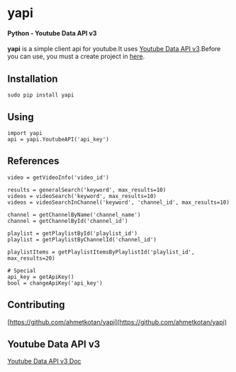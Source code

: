 yapi
===================
#### Python - Youtube Data API v3

**yapi** is a simple client api for youtube.It uses [Youtube Data API v3](https://developers.google.com/youtube/v3/).Before you can use, you must a create project in [here](https://console.developers.google.com/apis/api/youtube/overview).

## Installation
``` 
sudo pip install yapi
```

## Using
```
import yapi
api = yapi.YoutubeAPI('api_key')
```

## References
```
video = getVideoInfo('video_id')

results = generalSearch('keyword', max_results=10)
videos = videoSearch('keyword', max_results=10)
videos = videoSearchInChannel('keyword', 'channel_id', max_results=10)

channel = getChannelByName('channel_name')
channel = getChannelById('channel_id')

playlist = getPlaylistById('playlist_id')
playlist = getPlaylistByChannelId('channel_id')

playlistItems = getPlaylistItemsByPlaylistId('playlist_id', max_results=20)

# Special
api_key = getApiKey()
bool = changeApiKey('api_key')
```

## Contributing
[https://github.com/ahmetkotan/yapi](https://github.com/ahmetkotan/yapi)

## Youtube Data API v3
[Youtube Data API v3 Doc](https://developers.google.com/youtube/v3/)
